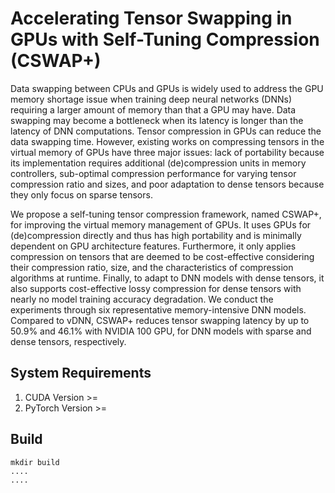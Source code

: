 # Accelerating Tensor Swapping in GPUs with Self-Tuning Compression (CSWAP+)


Data swapping between CPUs and GPUs is widely used to address the GPU memory shortage issue when training deep neural networks (DNNs) requiring a larger amount of memory than that a GPU may have. Data swapping may become a bottleneck when its latency is longer than the latency of DNN computations. Tensor compression in GPUs can reduce the data swapping time. However, existing works on compressing tensors in the virtual memory of GPUs have three major issues: lack of portability because its implementation requires additional (de)compression units in memory controllers, sub-optimal compression performance for varying tensor compression ratio and sizes, and poor adaptation to dense tensors because they only focus on sparse tensors.

We propose a self-tuning tensor compression framework, named CSWAP+, for improving the virtual memory management of GPUs. It uses GPUs for (de)compression directly and thus has high portability and is minimally dependent on GPU architecture features. Furthermore, it only applies compression on tensors that are deemed to be cost-effective considering their compression ratio, size, and the characteristics of compression algorithms at runtime. Finally, to adapt to DNN models with dense tensors, it also supports cost-effective lossy compression for dense tensors with nearly no model training accuracy degradation. We conduct the experiments through six representative memory-intensive DNN models. Compared to vDNN, CSWAP+ reduces tensor swapping latency by up to 50.9% and 46.1% with NVIDIA 100 GPU, for DNN models with sparse and dense tensors, respectively.


## System Requirements

1. CUDA Version >=
2. PyTorch Version >= 

## Build

```
mkdir build
....
....
```